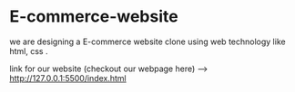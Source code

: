 # E-commerce-website
we are designing a E-commerce website clone using web technology like html, css .

link for our website (checkout our webpage here) --> http://127.0.0.1:5500/index.html
